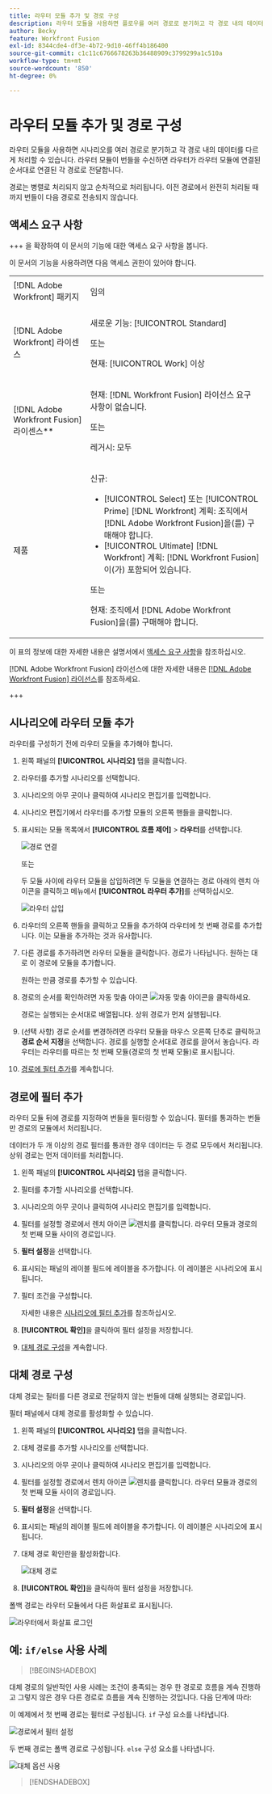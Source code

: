 ```yaml
---
title: 라우터 모듈 추가 및 경로 구성
description: 라우터 모듈을 사용하면 플로우를 여러 경로로 분기하고 각 경로 내의 데이터를 다르게 처리할 수 있습니다. 라우터 모듈이 번들을 수신하면 라우터가 라우터 모듈에 연결된 순서대로 연결된 각 경로로 전달합니다.
author: Becky
feature: Workfront Fusion
exl-id: 8344cde4-df3e-4b72-9d10-46ff4b186400
source-git-commit: c1c11c6766678263b36488909c3799299a1c510a
workflow-type: tm+mt
source-wordcount: '850'
ht-degree: 0%

---
```


# 라우터 모듈 추가 및 경로 구성

라우터 모듈을 사용하면 시나리오를 여러 경로로 분기하고 각 경로 내의 데이터를 다르게 처리할 수 있습니다. 라우터 모듈이 번들을 수신하면 라우터가 라우터 모듈에 연결된 순서대로 연결된 각 경로로 전달합니다.

경로는 병렬로 처리되지 않고 순차적으로 처리됩니다. 이전 경로에서 완전히 처리될 때까지 번들이 다음 경로로 전송되지 않습니다.


## 액세스 요구 사항

+++ 을 확장하여 이 문서의 기능에 대한 액세스 요구 사항을 봅니다.

이 문서의 기능을 사용하려면 다음 액세스 권한이 있어야 합니다.

<table style="table-layout:auto">
 <col> 
 <col> 
 <tbody> 
  <tr> 
   <td role="rowheader">[!DNL Adobe Workfront] 패키지</td> 
   <td> <p>임의</p> </td> 
  </tr> 
  <tr data-mc-conditions=""> 
   <td role="rowheader">[!DNL Adobe Workfront] 라이센스</td> 
   <td> <p>새로운 기능: [!UICONTROL Standard]</p><p>또는</p><p>현재: [!UICONTROL Work] 이상</p> </td> 
  </tr> 
  <tr> 
   <td role="rowheader">[!DNL Adobe Workfront Fusion] 라이센스**</td> 
   <td>
   <p>현재: [!DNL Workfront Fusion] 라이선스 요구 사항이 없습니다.</p>
   <p>또는</p>
   <p>레거시: 모두 </p>
   </td> 
  </tr> 
  <tr> 
   <td role="rowheader">제품</td> 
   <td>
   <p>신규:</p> <ul><li>[!UICONTROL Select] 또는 [!UICONTROL Prime] [!DNL Workfront] 계획: 조직에서 [!DNL Adobe Workfront Fusion]을(를) 구매해야 합니다.</li><li>[!UICONTROL Ultimate] [!DNL Workfront] 계획: [!DNL Workfront Fusion]이(가) 포함되어 있습니다.</li></ul>
   <p>또는</p>
   <p>현재: 조직에서 [!DNL Adobe Workfront Fusion]을(를) 구매해야 합니다.</p>
   </td> 
  </tr>
 </tbody> 
</table>

이 표의 정보에 대한 자세한 내용은 설명서에서 [액세스 요구 사항](/help/workfront-fusion/references/licenses-and-roles/access-level-requirements-in-documentation.md)을 참조하십시오.

[!DNL Adobe Workfront Fusion] 라이선스에 대한 자세한 내용은 [[!DNL Adobe Workfront Fusion] 라이선스](/help/workfront-fusion/set-up-and-manage-workfront-fusion/licensing-operations-overview/license-automation-vs-integration.md)를 참조하세요.

+++

## 시나리오에 라우터 모듈 추가

라우터를 구성하기 전에 라우터 모듈을 추가해야 합니다.

1. 왼쪽 패널의 **[!UICONTROL 시나리오]** 탭을 클릭합니다.
1. 라우터를 추가할 시나리오를 선택합니다.
1. 시나리오의 아무 곳이나 클릭하여 시나리오 편집기를 입력합니다.
1. 시나리오 편집기에서 라우터를 추가할 모듈의 오른쪽 핸들을 클릭합니다.
1. 표시되는 모듈 목록에서 **[!UICONTROL 흐름 제어]** > **라우터**&#x200B;를 선택합니다.

   ![경로 연결](assets/connect-the-router-350x108.png)

   또는

   두 모듈 사이에 라우터 모듈을 삽입하려면 두 모듈을 연결하는 경로 아래의 렌치 아이콘을 클릭하고 메뉴에서 **[!UICONTROL 라우터 추가]**&#x200B;를 선택하십시오.

   ![라우터 삽입](assets/insert-router-350x191.png)
1. 라우터의 오른쪽 핸들을 클릭하고 모듈을 추가하여 라우터에 첫 번째 경로를 추가합니다. 이는 모듈을 추가하는 것과 유사합니다.
1. 다른 경로를 추가하려면 라우터 모듈을 클릭합니다. 경로가 나타납니다. 원하는 대로 이 경로에 모듈을 추가합니다.

   원하는 만큼 경로를 추가할 수 있습니다.

1. 경로의 순서를 확인하려면 자동 맞춤 아이콘 ![자동 맞춤 아이콘](assets/auto-align.png)을 클릭하세요.

   경로는 실행되는 순서대로 배열됩니다. 상위 경로가 먼저 실행됩니다.

1. (선택 사항) 경로 순서를 변경하려면 라우터 모듈을 마우스 오른쪽 단추로 클릭하고 **경로 순서 지정**&#x200B;을 선택합니다. 경로를 실행할 순서대로 경로를 끌어서 놓습니다. 라우터는 라우터를 따르는 첫 번째 모듈(경로의 첫 번째 모듈)로 표시됩니다.

1. [경로에 필터 추가](#add-a-filter-to-a-route)를 계속합니다.

## 경로에 필터 추가

라우터 모듈 뒤에 경로를 지정하여 번들을 필터링할 수 있습니다. 필터를 통과하는 번들만 경로의 모듈에서 처리됩니다.

데이터가 두 개 이상의 경로 필터를 통과한 경우 데이터는 두 경로 모두에서 처리됩니다. 상위 경로는 먼저 데이터를 처리합니다.

1. 왼쪽 패널의 **[!UICONTROL 시나리오]** 탭을 클릭합니다.
1. 필터를 추가할 시나리오를 선택합니다.
1. 시나리오의 아무 곳이나 클릭하여 시나리오 편집기를 입력합니다.
1. 필터를 설정할 경로에서 렌치 아이콘 ![렌치](assets/wrench-icon.png)를 클릭합니다. 라우터 모듈과 경로의 첫 번째 모듈 사이의 경로입니다.
1. **필터 설정**&#x200B;을 선택합니다.
1. 표시되는 패널의 레이블 필드에 레이블을 추가합니다. 이 레이블은 시나리오에 표시됩니다.
1. 필터 조건을 구성합니다.

   자세한 내용은 [시나리오에 필터 추가](/help/workfront-fusion/create-scenarios/add-modules/add-a-filter-to-a-scenario.md)를 참조하십시오.

1. **[!UICONTROL 확인]**&#x200B;을 클릭하여 필터 설정을 저장합니다.

1. [대체 경로 구성](#configure-a-fallback-route)을 계속합니다.

## 대체 경로 구성

대체 경로는 필터를 다른 경로로 전달하지 않는 번들에 대해 실행되는 경로입니다.

필터 패널에서 대체 경로를 활성화할 수 있습니다.

1. 왼쪽 패널의 **[!UICONTROL 시나리오]** 탭을 클릭합니다.
1. 대체 경로를 추가할 시나리오를 선택합니다.
1. 시나리오의 아무 곳이나 클릭하여 시나리오 편집기를 입력합니다.
1. 필터를 설정할 경로에서 렌치 아이콘 ![렌치](assets/wrench-icon.png)를 클릭합니다. 라우터 모듈과 경로의 첫 번째 모듈 사이의 경로입니다.
1. **필터 설정**&#x200B;을 선택합니다.
1. 표시되는 패널의 레이블 필드에 레이블을 추가합니다. 이 레이블은 시나리오에 표시됩니다.
1. 대체 경로 확인란을 활성화합니다.

   ![대체 경로](assets/fallback-route-350x260.png)

1. **[!UICONTROL 확인]**&#x200B;을 클릭하여 필터 설정을 저장합니다.

폴백 경로는 라우터 모듈에서 다른 화살표로 표시됩니다.

![라우터에서 화살표 로그인](assets/arrow-sign-in-router-module-350x361.png)

## 예: `if/else` 사용 사례

>[!BEGINSHADEBOX]

대체 경로의 일반적인 사용 사례는 조건이 충족되는 경우 한 경로로 흐름을 계속 진행하고 그렇지 않은 경우 다른 경로로 흐름을 계속 진행하는 것입니다. 다음 단계에 따라:

이 예제에서 첫 번째 경로는 필터로 구성됩니다. `if` 구성 요소를 나타냅니다.

![경로에서 필터 설정](assets/set-up-a-filter-2-350x242.png)

두 번째 경로는 폴백 경로로 구성됩니다. `else` 구성 요소를 나타냅니다.

![대체 옵션 사용](assets/enable-fallback-route-option-350x238.png)

>[!ENDSHADEBOX]
